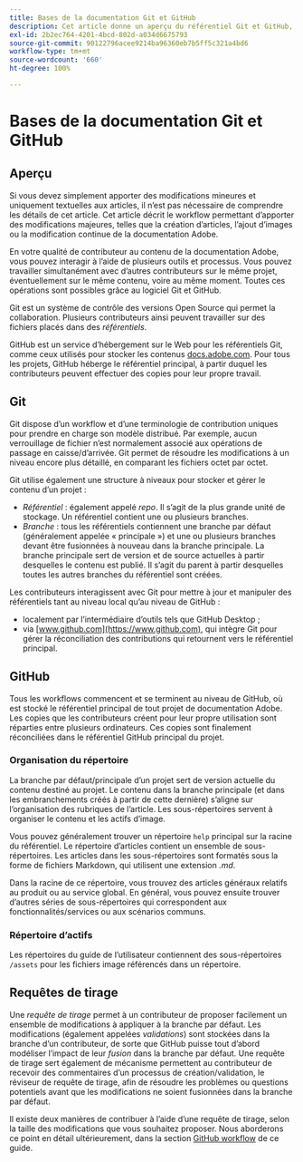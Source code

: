 ```yaml
---
title: Bases de la documentation Git et GitHub
description: Cet article donne un aperçu du référentiel Git et GitHub, ainsi que de la manière dont le contenu est organisé et dont les conventions d’attribution de noms sont utilisées pour la documentation Adobe.
exl-id: 2b2ec764-4201-4bcd-802d-a034d6675793
source-git-commit: 90122796acee9214ba96360eb7b5ff5c321a4bd6
workflow-type: tm+mt
source-wordcount: '660'
ht-degree: 100%

---
```


# Bases de la documentation Git et GitHub

## Aperçu

Si vous devez simplement apporter des modifications mineures et uniquement textuelles aux articles, il n’est pas nécessaire de comprendre les détails de cet article. Cet article décrit le workflow permettant d’apporter des modifications majeures, telles que la création d’articles, l’ajout d’images ou la modification continue de la documentation Adobe.

En votre qualité de contributeur au contenu de la documentation Adobe, vous pouvez interagir à l’aide de plusieurs outils et processus. Vous pouvez travailler simultanément avec d’autres contributeurs sur le même projet, éventuellement sur le même contenu, voire au même moment. Toutes ces opérations sont possibles grâce au logiciel Git et GitHub.

Git est un système de contrôle des versions Open Source qui permet la collaboration. Plusieurs contributeurs ainsi peuvent travailler sur des fichiers placés dans des *référentiels*.

GitHub est un service d’hébergement sur le Web pour les référentiels Git, comme ceux utilisés pour stocker les contenus [docs.adobe.com](https://docs.adobe.com). Pour tous les projets, GitHub héberge le référentiel principal, à partir duquel les contributeurs peuvent effectuer des copies pour leur propre travail.

## Git

Git dispose d’un workflow et d’une terminologie de contribution uniques pour prendre en charge son modèle distribué. Par exemple, aucun verrouillage de fichier n’est normalement associé aux opérations de passage en caisse/d’arrivée. Git permet de résoudre les modifications à un niveau encore plus détaillé, en comparant les fichiers octet par octet.

Git utilise également une structure à niveaux pour stocker et gérer le contenu d’un projet :

- *Référentiel* : également appelé *repo*. Il s’agit de la plus grande unité de stockage. Un référentiel contient une ou plusieurs branches.
- *Branche* : tous les référentiels contiennent une branche par défaut (généralement appelée « principale ») et une ou plusieurs branches devant être fusionnées à nouveau dans la branche principale. La branche principale sert de version et de source actuelles à partir desquelles le contenu est publié. Il s’agit du parent à partir desquelles toutes les autres branches du référentiel sont créées.

Les contributeurs interagissent avec Git pour mettre à jour et manipuler des référentiels tant au niveau local qu’au niveau de GitHub :

- localement par l’intermédiaire d’outils tels que GitHub Desktop ;
- via [www.github.com](https://www.github.com), qui intègre Git pour gérer la réconciliation des contributions qui retournent vers le référentiel principal.

## GitHub

Tous les workflows commencent et se terminent au niveau de GitHub, où est stocké le référentiel principal de tout projet de documentation Adobe. Les copies que les contributeurs créent pour leur propre utilisation sont réparties entre plusieurs ordinateurs. Ces copies sont finalement réconciliées dans le référentiel GitHub principal du projet.

### Organisation du répertoire

La branche par défaut/principale d’un projet sert de version actuelle du contenu destiné au projet. Le contenu dans la branche principale (et dans les embranchements créés à partir de cette dernière) s’aligne sur l’organisation des rubriques de l’article. Les sous-répertoires servent à organiser le contenu et les actifs d’image.

Vous pouvez généralement trouver un répertoire `help` principal sur la racine du référentiel. Le répertoire d’articles contient un ensemble de sous-répertoires. Les articles dans les sous-répertoires sont formatés sous la forme de fichiers Markdown, qui utilisent une extension *.md*.

Dans la racine de ce répertoire, vous trouvez des articles généraux relatifs au produit ou au service global. En général, vous pouvez ensuite trouver d’autres séries de sous-répertoires qui correspondent aux fonctionnalités/services ou aux scénarios communs.

### Répertoire d’actifs

Les répertoires du guide de l’utilisateur contiennent des sous-répertoires `/assets` pour les fichiers image référencés dans un répertoire.

<!--

### Markdown file template

For convenience, the root directory of each repository typically contains a Markdown template file named `template.md`. You can use this template file as a "starter file" if you need to create a new article for submission to the repository. The file contains:

- A **metadata header** at the top of the file, delineated by two, 3-hyphen lines. It contains the various tags used for tracking information related to the article. It also includes SEO optimizations and reporting processes that Adobe uses to evaluate the performance of the content. So the metadata is important!
- Various **examples of using Markdown** to format the elements of an article.
- General **instructions on the use of Markdown extensions**, which you can use for various types of alerts.
- Examples of **embedding video** by using an iframe.
- General **instructions on the use of docs.adobe.com extensions**, which you can use for special controls such as buttons and selectors.

-->

## Requêtes de tirage

Une *requête de tirage* permet à un contributeur de proposer facilement un ensemble de modifications à appliquer à la branche par défaut. Les modifications (également appelées *validations*) sont stockées dans la branche d’un contributeur, de sorte que GitHub puisse tout d’abord modéliser l’impact de leur *fusion* dans la branche par défaut. Une requête de tirage sert également de mécanisme permettent au contributeur de recevoir des commentaires d’un processus de création/validation, le réviseur de requête de tirage, afin de résoudre les problèmes ou questions potentiels avant que les modifications ne soient fusionnées dans la branche par défaut.

Il existe deux manières de contribuer à l’aide d’une requête de tirage, selon la taille des modifications que vous souhaitez proposer. Nous aborderons ce point en détail ultérieurement, dans la section [GitHub workflow](local-repo.md) de ce guide.
